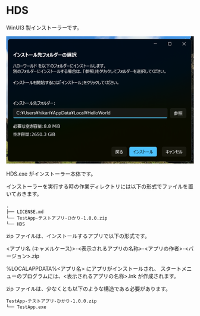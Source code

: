 # HDS
WinUI3 製インストーラーです。

![](docs/image.png)

HDS.exe がインストーラー本体です。

インストーラーを実行する時の作業ディレクトリには以下の形式でファイルを置いておきます。

```
.
├── LICENSE.md
└── TestApp-テストアプリ-ひかり-1.0.0.zip
└── HDS
```

zip ファイルは、インストールするアプリで以下の形式です。

<アプリ名 (キャメルケース)>-<表示されるアプリの名称>-<アプリの作者>-<バージョン>.zip

%LOCALAPPDATA%\<アプリ名> にアプリがインストールされ、
スタートメニューのプログラムには、<表示されるアプリの名称>.lnk が作成されます。

zip ファイルは、少なくとも以下のような構造である必要があります。

```
TestApp-テストアプリ-ひかり-1.0.0.zip
└── TestApp.exe
```

